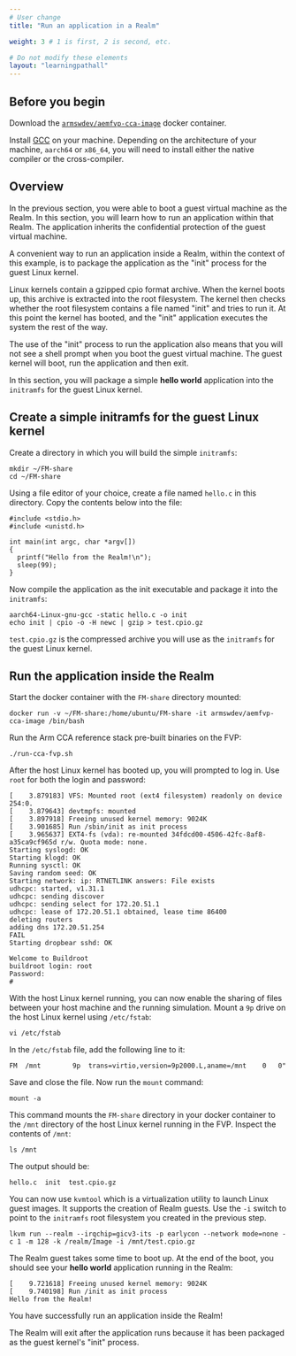```yaml
---
# User change
title: "Run an application in a Realm"

weight: 3 # 1 is first, 2 is second, etc.

# Do not modify these elements
layout: "learningpathall"
---
```


## Before you begin

Download the [`armswdev/aemfvp-cca-image`](https://hub.docker.com/r/armswdev/aemfvp-cca-image) docker container.

Install [GCC](/install-guides/gcc/) on your machine. Depending on the architecture of your machine, `aarch64` or `x86_64`, you will need to install either the native compiler or the cross-compiler.

## Overview
In the previous section, you were able to boot a guest virtual machine as the Realm. In this section, you will learn how to run an application within that Realm. The application inherits the confidential protection of the guest virtual machine.

A convenient way to run an application inside a Realm, within the context of this example, is to package the application as the "init" process for the guest Linux kernel. 

Linux kernels contain a gzipped cpio format archive. When the kernel boots up, this archive is extracted into the root filesystem. The kernel then checks whether the root filesystem contains a file named "init" and tries to run it. At this point the kernel has booted, and the "init" application executes the system the rest of the way. 

The use of the "init" process to run the application also means that you will not see a shell prompt when you boot the guest virtual machine. The guest kernel will boot, run the application and then exit.

In this section, you will package a simple **hello world** application into the `initramfs` for the guest Linux kernel. 

## Create a simple initramfs for the guest Linux kernel

Create a directory in which you will build the simple `initramfs`:

```console
mkdir ~/FM-share
cd ~/FM-share
```
Using a file editor of your choice, create a file named `hello.c` in this directory. Copy the contents below into the file:

```console
#include <stdio.h>
#include <unistd.h>

int main(int argc, char *argv[])
{
  printf("Hello from the Realm!\n");
  sleep(99);
}
```

Now compile the application as the init executable and package it into the `initramfs`:

```console
aarch64-Linux-gnu-gcc -static hello.c -o init
echo init | cpio -o -H newc | gzip > test.cpio.gz
```
`test.cpio.gz` is the compressed archive you will use as the `initramfs` for the guest Linux kernel.

## Run the application inside the Realm 

Start the docker container with the `FM-share` directory mounted:

```console
docker run -v ~/FM-share:/home/ubuntu/FM-share -it armswdev/aemfvp-cca-image /bin/bash
```
Run the Arm CCA reference stack pre-built binaries on the FVP:

```console
./run-cca-fvp.sh
```
After the host Linux kernel has booted up, you will prompted to log in. Use `root` for both the login and password:

```output
[    3.879183] VFS: Mounted root (ext4 filesystem) readonly on device 254:0.
[    3.879643] devtmpfs: mounted
[    3.897918] Freeing unused kernel memory: 9024K
[    3.901685] Run /sbin/init as init process
[    3.965637] EXT4-fs (vda): re-mounted 34fdcd00-4506-42fc-8af8-a35ca9cf965d r/w. Quota mode: none.
Starting syslogd: OK
Starting klogd: OK
Running sysctl: OK
Saving random seed: OK
Starting network: ip: RTNETLINK answers: File exists
udhcpc: started, v1.31.1
udhcpc: sending discover
udhcpc: sending select for 172.20.51.1
udhcpc: lease of 172.20.51.1 obtained, lease time 86400
deleting routers
adding dns 172.20.51.254
FAIL
Starting dropbear sshd: OK

Welcome to Buildroot
buildroot login: root
Password:
#
```
With the host Linux kernel running, you can now enable the sharing of files between your host machine and the running simulation. Mount a `9p` drive on the host Linux kernel using `/etc/fstab`:

```console
vi /etc/fstab
```
In the `/etc/fstab` file, add the following line to it:

```console
FM	/mnt		9p	trans=virtio,version=9p2000.L,aname=/mnt	0 	0"
```
Save and close the file. Now run the `mount` command:

```console
mount -a
```
This command mounts the `FM-share` directory in your docker container to the `/mnt` directory of the host Linux kernel running in the FVP. Inspect the contents of `/mnt`:

```console
ls /mnt
```

The output should be:
```output
hello.c  init  test.cpio.gz
```
You can now use `kvmtool` which is a virtualization utility to launch Linux guest images. It supports the creation of Realm guests. Use the `-i` switch to point to the `initramfs` root filesystem you created in the previous step.

```console
lkvm run --realm --irqchip=gicv3-its -p earlycon --network mode=none -c 1 -m 128 -k /realm/Image -i /mnt/test.cpio.gz
```
The Realm guest takes some time to boot up. At the end of the boot, you should see your **hello world** application running in the Realm:

```output
[    9.721618] Freeing unused kernel memory: 9024K
[    9.740198] Run /init as init process
Hello from the Realm!
```
You have successfully run an application inside the Realm!

The Realm will exit after the application runs because it has been packaged as the guest kernel's "init" process.

